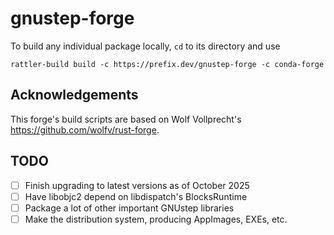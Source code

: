 # gnustep-forge

To build any individual package locally, `cd` to its directory and use
```
rattler-build build -c https://prefix.dev/gnustep-forge -c conda-forge
```

## Acknowledgements

This forge's build scripts are based on Wolf Vollprecht's https://github.com/wolfv/rust-forge.

## TODO

* [ ] Finish upgrading to latest versions as of October 2025
* [ ] Have libobjc2 depend on libdispatch's BlocksRuntime
* [ ] Package a lot of other important GNUstep libraries
* [ ] Make the distribution system, producing AppImages, EXEs, etc.
